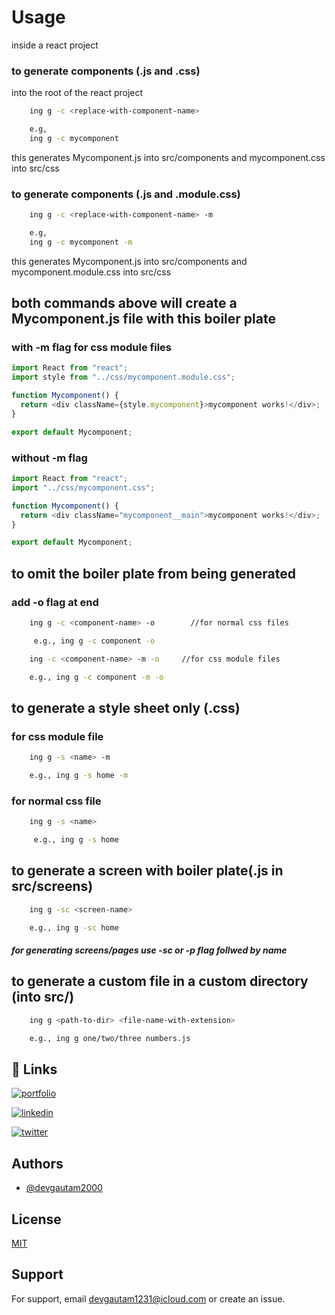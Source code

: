 # Usage

inside a react project

### to generate components (.js and .css)

into the root of the react project

```bash
    ing g -c <replace-with-component-name>

    e.g,
    ing g -c mycomponent
```

this generates Mycomponent.js into src/components
and mycomponent.css into src/css

### to generate components (.js and .module.css)

```bash
    ing g -c <replace-with-component-name> -m

    e.g,
    ing g -c mycomponent -m
```

this generates Mycomponent.js into src/components
and mycomponent.module.css into src/css

## both commands above will create a Mycomponent.js file with this boiler plate

### with -m flag for css module files

```javascript
import React from "react";
import style from "../css/mycomponent.module.css";

function Mycomponent() {
  return <div className={style.mycomponent}>mycomponent works!</div>;
}

export default Mycomponent;
```

### without -m flag

```javascript
import React from "react";
import "../css/mycomponent.css";

function Mycomponent() {
  return <div className="mycomponent__main">mycomponent works!</div>;
}

export default Mycomponent;
```

## to omit the boiler plate from being generated

### add -o flag at end

```bash
    ing g -c <component-name> -o        //for normal css files

     e.g., ing g -c component -o
```

```bash
    ing -c <component-name> -m -o     //for css module files

    e.g., ing g -c component -m -o
```

## to generate a style sheet only (.css)

### for css module file

```bash
    ing g -s <name> -m

    e.g., ing g -s home -m
```

### for normal css file

```bash
    ing g -s <name>

     e.g., ing g -s home
```

## to generate a screen with boiler plate(.js in src/screens)

```bash
    ing g -sc <screen-name>

    e.g., ing g -sc home
```

##### for generating screens/pages use -sc or -p flag follwed by name

## to generate a custom file in a custom directory (into src/)

```bash
    ing g <path-to-dir> <file-name-with-extension>

    e.g., ing g one/two/three numbers.js
```

## 🔗 Links

[![portfolio](https://img.shields.io/badge/my_portfolio-000?style=for-the-badge&logo=ko-fi&logoColor=white)](https://inginer.me/)

[![linkedin](https://img.shields.io/badge/linkedin-0A66C2?style=for-the-badge&logo=linkedin&logoColor=white)](https://www.linkedin.com/in/gautam-chandra-saha-896735205/)

[![twitter](https://img.shields.io/badge/twitter-1DA1F2?style=for-the-badge&logo=twitter&logoColor=white)](https://twitter.com/gautam1200)

## Authors

- [@devgautam2000](https://www.github.com/devgautam2000)

## License

[MIT](https://choosealicense.com/licenses/mit/)

## Support

For support, email devgautam1231@icloud.com or create an issue.
